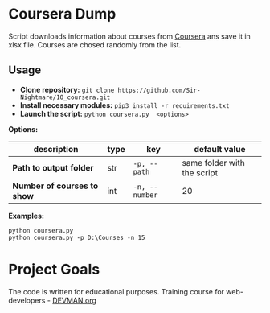 # Coursera Dump
Script downloads information about courses from [Coursera](https://www.coursera.org/) ans save it in xlsx file.
Courses are chosed randomly from the list.

## Usage

- **Clone repository:** `git clone https://github.com/Sir-Nightmare/10_coursera.git`  
- **Install necessary modules:** `pip3 install -r requirements.txt` 
- **Launch the script:** `python coursera.py  <options>` 

**Options:**

description | type | key | default value
--- | --- | --- | ---|
**Path to output folder** | str | `-p, --path`| same folder with the script
**Number of courses to show** | int | `-n, --number`| 20


**Examples:**

```
python coursera.py 
python coursera.py -p D:\Courses -n 15
```


# Project Goals

The code is written for educational purposes. Training course for web-developers - [DEVMAN.org](https://devman.org)
